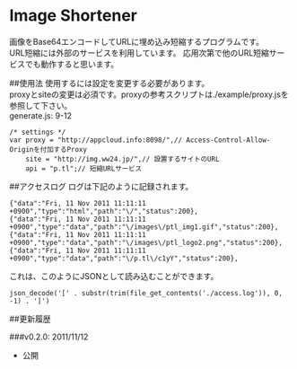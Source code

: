 Image Shortener
===

画像をBase64エンコードしてURLに埋め込み短縮するプログラムです。  
URL短縮には外部のサービスを利用しています。
応用次第で他のURL短縮サービスでも動作すると思います。

##使用法
使用するには設定を変更する必要があります。  
proxyとsiteの変更は必須です。proxyの参考スクリプトは./example/proxy.jsを参照して下さい。  
generate.js: 9-12

	/* settings */
	var	proxy = "http://appcloud.info:8098/",// Access-Control-Allow-Originを付加するProxy
		site = "http://img.ww24.jp/",// 設置するサイトのURL
		api = "p.tl";// 短縮URLサービス

##アクセスログ
ログは下記のように記録されます。

	{"data":"Fri, 11 Nov 2011 11:11:11 +0900","type":"html","path":"\/","status":200},
	{"data":"Fri, 11 Nov 2011 11:11:11 +0900","type":"data","path":"\/images\/ptl_img1.gif","status":200},
	{"data":"Fri, 11 Nov 2011 11:11:11 +0900","type":"data","path":"\/images\/ptl_logo2.png","status":200},
	{"data":"Fri, 11 Nov 2011 11:11:11 +0900","type":"data","path":"\/p.tl\/c1yY","status":200},

これは、このようにJSONとして読み込むことができます。

	json_decode('[' . substr(trim(file_get_contents('./access.log')), 0, -1) . ']')

##更新履歴

###v0.2.0: 2011/11/12
- 公開